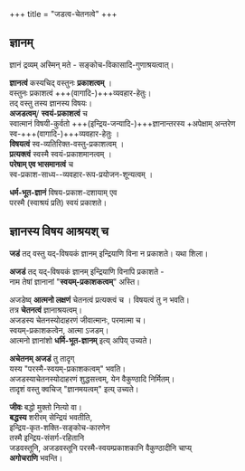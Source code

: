 +++
title = "जडत्व-चेतनत्वे"
+++
## ज्ञानम्
ज्ञानं द्रव्यम् अस्मिन् मते - सङ्कोच-विकासादि-गुणाश्रयत्वात्। 

**ज्ञानत्वं** कस्यचिद् वस्तुनः **प्रकाशत्वम्** ।  
वस्तुनः प्रकाशत्वं +++(वागादि-)+++व्यवहार-हेतुः।  
तद् वस्तु तस्य ज्ञानस्य विषयः।  
**अजडत्वम्**/ **स्वयं-प्रकाशत्वं** च  
स्वात्मानं विषयी-कुर्वतो +++(इन्द्रिय-जन्यादि-)+++ज्ञानान्तरस्य +अपेक्षाम् अन्तरेण  
स्व-+++(वागादि-)+++व्यवहार-हेतुः ।  
**विषयत्वं** स्व-व्यतिरिक्त-वस्तु-प्रकाशत्वम् ।  
**प्रत्यक्त्वं** स्वस्मै स्वयं-प्रकाशमानत्वम् ।  
**परेषाम् एव भासमानत्वं** च  
स्व-प्रकाश-साध्य--व्यवहार-रूप-प्रयोजन-शून्यत्वम् ।

**धर्म-भूत-ज्ञानं** विषय-प्रकाश-दशायाम् एव  
परस्मै (स्वाश्रयं प्रति) स्वयं प्रकाशते‌।  

## ज्ञानस्य विषय आश्रयश् च
**जडं** तद् वस्तु यद्-विषयकं ज्ञानम् इन्द्रियाणि विना न प्रकाशते। यथा शिला।  

**अजडं** तद् यद्-विषयकं ज्ञानम् इन्द्रियाणि विनापि प्रकाशते -  
नाम तेषां ज्ञानानां "**स्वयम्-प्रकाशकत्वम्**" अस्ति।  

अजडेष्व् **आत्मनो लक्षणं** चेतनत्वं प्रत्यक्त्वं च । विषयत्वं तु न भवति।  
तत्र **चेतनत्वं** ज्ञानाश्रयत्वम्।  
अजडस्य चेतनस्योदाहरणं जीवात्मानः, परमात्मा च।  
स्वयम्-प्रकाशकत्वेन, आत्मा ऽजडम्।  
आत्मनो ज्ञानांशो **धर्मि-भूत-ज्ञानम्** इत्य् अपिय् उच्यते। 

**अचेतनम् अजडं** तु तादृग्  
यस्य "परस्मै-स्वयम्-प्रकाशकत्वम्" भवति।  
अजडस्याचेतनस्योदाहरणं शुद्धसत्त्वम्, येन वैकुण्ठादि निर्मितम्।  
तादृशं वस्तु क्वचिज् "ज्ञानमयत्वम्" इत्य् उच्यते। 

**जीवः** बद्धो मुक्तो नित्यो वा।  
**बद्धस्य** शरीरम् सेन्द्रियं भवतीति,  
इन्द्रिय-कृत-शक्ति-सङ्कोच-कारणेन  
तस्मै इन्द्रिय-संसर्ग-रहितानि  
जडवस्तूनि, अजडवस्तूनि परस्मै-स्वयम्प्रकाशकानि वैकुण्ठादीनि चाप्य्  
**अगोचराणि** भवन्ति। 

